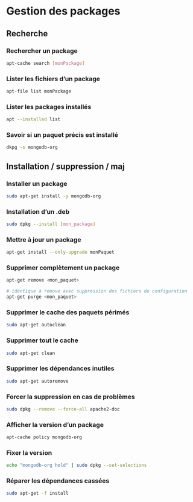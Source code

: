 # Gestion des packages

## Recherche

### Rechercher un package
```bash
apt-cache search [monPackage]
```
### Lister les fichiers d’un package
```bash
apt-file list monPackage
```
### Lister les packages installés
```bash
apt --installed list
```
### Savoir si un paquet précis est installé
```bash
dkpg -s mongodb-org
```
## Installation / suppression / maj

### Installer un package
```bash
sudo apt-get install -y mongodb-org
```
### Installation d’un .deb
```bash
sudo dpkg --install [mon_package]
```
### Mettre à jour un package
```bash
apt-get install --only-upgrade monPaquet
```
### Supprimer complètement un package
```bash
apt-get remove <mon_paquet>

# identique à remove avec suppression des fichiers de configuration
apt-get purge <mon_paquet>
```
### Supprimer le cache des paquets périmés
```bash
sudo apt-get autoclean
```
### Supprimer tout le cache
```bash
sudo apt-get clean
```
### Supprimer les dépendances inutiles
```bash
sudo apt-get autoremove
```
### Forcer la suppression en cas de problèmes
```bash
sudo dpkg --remove --force-all apache2-doc
```
### Afficher la version d’un package
```bash
apt-cache policy mongodb-org
```
### Fixer la version
```bash
echo "mongodb-org hold" | sudo dpkg --set-selections
```
### Réparer les dépendances cassées
```bash
sudo apt-get -f install
```
